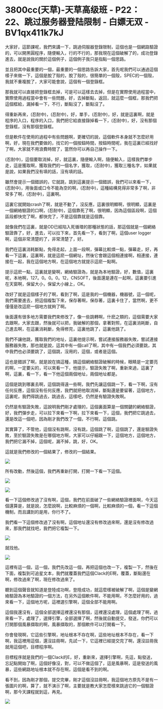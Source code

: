 # 3800cc(天草)-天草高级班 - P22：22、跳过服务器登陆限制 - 白嫖无双 - BV1qx411k7kJ

大家好，這節課呢，我們來講一下，跳過伺服器登錄限制，這個也是一個網路驗證的，可以開黑圓程序，隨便輸入，行的不行的，那我現在這個破解了的，成功登錄進去，就是說我的關於這個例子，這個例子我只是指點一個思路。

並且把其中最重要的一個，最重要的一個思路告訴大家，首先呢我們可以通過這個樣子來做一下，這個是脫了殼的，脫了殼的，很簡單的一個殼，SPEC的一個殼，我就不重複脫了，大家可能會說，這個有一個登錄框。

那我就可以直接把登錄框去掉，可是可以這樣去去掉，但是在實際使用過程當中，實際使用過程當中會有一些問題，好，去掉斷點，返回，就這麼一個框，那我們把這個框給，漏掉看一下，不行，斷點沒了，斷點沒了。

得重新再來，(忍耐中)，(忍耐中)，好，單手，(忍耐中)，好，就是這裏啊，就是程序的入口，程序的入口，我們把它給直接錄掉看一下，(忍耐中)，好，沒有那個登錄框，沒有那個登錄框。

但是軟件在使用的過程中有些問題啊，更確切的說，這個軟件本身就不怎麼好用啊，好，現在我們要做的，找它的一個按鈕時間，按鈕時間呢，我在這裏已經找好了啊，大家就不用浪費時間了，當然你可以再自己操作一下。

(忍耐中)，這個要取消掉，好，就這裏，隨便輸入啊，隨便輸入，這樣我們單步走，這是獲取啊，獲取我們的一個名字，獲取，(忍耐中)，獲取三種名字，如果就是說，如果我們沒有填的話，沒有填的話。

雖然會提示一個錯誤的，它就跳，跳到這裏提示一個錯誤，我們可以來看一下，(忍耐中)，用後面或口令不能為空的啊，(忍耐中)，這種結構見得非常多了啊，非常多了啊，(忍耐中)，這裏啊。

這裏它就開始crash了啊，就是不動了，沒反應，這裏很明顯啊，很明顯，這裏是一個網絡驗證的口啊，(忍耐中)，這個靠死了啊，很明顯，因為這個區段啊，這個區段都快完了啊，都快完了，不是這個靠就是這個靠。

就像我們在這裏，就是OD已經陷入死循環的那種狀態的話，那這個就是一個網絡驗證靠了，好，進去，可以拉下來，首先看一下，看到了啊，這個user logger啊，這個非常清楚的了，非常清楚了，好。

我們在這裏消耗斷點，免得走起，上面一段啊，彈幕比較煩一點，彈幕走，好，再看一下這裏，這裏啊，就是這麽一個網址，然後它會跟這個相連接啊，相連接，連接在一起，我在這個地方啊，在這個地方就提示這麽一點啊。

提示這麽一點，這裏就是變啊，網絡驗證為，就是為本地驗證，好，數值，這裏呢，本地啊，127。0。0。0。12，CNSOFT，後面還是連在一起啊，這裏要引進在天窗啊，保留大小，保留大小線上，OK。

改好了就是這個樣子的了啊，看到了啊，這是我的一個機器，機器號，這一個呢，我們需要進去，把這個複製下來，保存著啊，保存著，這裏卡住了，當然啊，更不僅僅是改這麽一個地方就夠了啊。

後面還有很多地方需要我們來修改了，像一些跳轉啊，什麽之類的，這個需要大家去跟啊，大家去跟，然後就可以把，我破解的那個，拿著對照，在這裏消耗斷，自己進去啊，在這裏消耗斷，免得修完，這裏他跳了，這裏他跳了。

我們不讓他跳，獲取我們的地址，這裏他提示啊，嘗試連接服務器失敗，嘗試連接服務器失敗，那也就是說，這其中有一個call了啊，其中有一個我們必須要跳，其中我們也必須要跳了，這個跳，沒用的，這個，或者是這個。

這也是錯誤了啊，就是說在搞這種，搞這個網絡驗證破解的時候，眼睛是一定要亮的啊，一定要尖的，可以來看一下，他提示，驗證失敗了啊，重新來過，這裏了啊，這裏，看一下，看一下他這個兩個地址，兩個地址都是。

這個是跳到哪裏去啊，這個跳得遠一些啊，我們先讓這個跳一下，看一下啊，沒有任何反應，這個沒有任何反應，我們就把他取消掉，斷點還是要留著，這個地方，這裏呢，我們得跳過去，跳過去，這樣吧，仍然是有驗證失敗啊。

仍然是有驗證失敗，這說明我們剛才處理的，這個裏面算是一個關鍵的網絡驗證，好，我們彈步走，可以拉下來看一下啊，拉下來看一下，這個，我們把它跳過去，還是改這一個吧，因為剛才我們改了一個，不行啊，這個跳。

其實算了，不管他，這個沒有跳啊，沒有跳，這個跳了啊，這個跳了，還是驗證失敗，至於驗證失敗是在哪個地方啊，大家可以仔細跟一下，這個地方，這個地方，我們把它漏不掉，這個呢，漏不掉，跳，好，OK。

這就是我們修改的一個結果了，修改的一個結果。

![](img/552dbdf786c14702f3d7f3d8d7680120_1.png)

所有改動，然後這個，我們再重新打開，打開一下看一下這個。

![](img/552dbdf786c14702f3d7f3d8d7680120_3.png)

![](img/552dbdf786c14702f3d7f3d8d7680120_4.png)

看一下這個修改過了沒有啊，這個，我們在前面破了一些網絡驗證裡面啊，今天這個還算是，就是說，怎麼說啊，比較麻煩的一個啊，比較麻煩的一個，看一下這個機制，而且講到的是用，你行不了。

我們看一下這個修改過了沒有啊，這個地址還沒有修改過來啊，還是沒有修改過來，那我們就找吧，我們把它複製一下。



![](img/552dbdf786c14702f3d7f3d8d7680120_6.png)

就找他。

![](img/552dbdf786c14702f3d7f3d8d7680120_8.png)

這裡有這一個，這一個，我們先改這一個，再把這個也改一下，複製一下，然後在下面，複製到可追星文本，我們就覆蓋我們這個Clack的E啊，覆蓋，斷點還在啊，修改過來了啊，現在修改過來了。

聽到這個聲音就知道是登陸成功啊，登陸成功，就這麼樣被破解了啊，這個是變網絡驗證為本地驗證的一個方法，在另外這個軟件啊，不能用啊，不怎麼好用的，過來看一下，這個地方呢，這裡選引擎啊，這個全部不能用啊。

這個我還沒有，這個全部選擇這裡還沒有那個，這裡還沒處理，這個處理了啊，過來看一下，處理了，選擇引擎，全部選擇了啊，然後就自動提交，發送，你們可以打開那個風暴擷取的啊，風暴擷取的，那個軟件可以打開看一下。

你會發現啊，它這些引擎啊，地址根本不存在啊，這些地址根本不存在，看一下啊，我這裡用這個，還沒註冊啊，先試一下，它這裡已經提交完了啊，還沒註冊我就用這個吧，目標程序啊。

目標程序就是我們的一個Clack的E，好，重新來，選擇引擎啊，先這，點發送，忘記點開始了啊，這個好像沒，對，可以不做這個了，這是風暴啊，這是發送的風暴，這些網路地址根本就不存在啊，這個是看不到的啊。

看不到，因為剛才那個，提交完畢，剛才這個沒註冊啊，我這個地方原先不是有一張圖片的啊，算了，就不演示了啊，主要就是教大家怎麼樣來跳過它的一個驗證啊，那今天課程就到這，再見。



![](img/552dbdf786c14702f3d7f3d8d7680120_10.png)